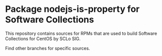 # Package nodejs-is-property for Software Collections

This repository contains sources for RPMs that are used
to build Software Collections for CentOS by SCLo SIG.

Find other branches for specific sources.
